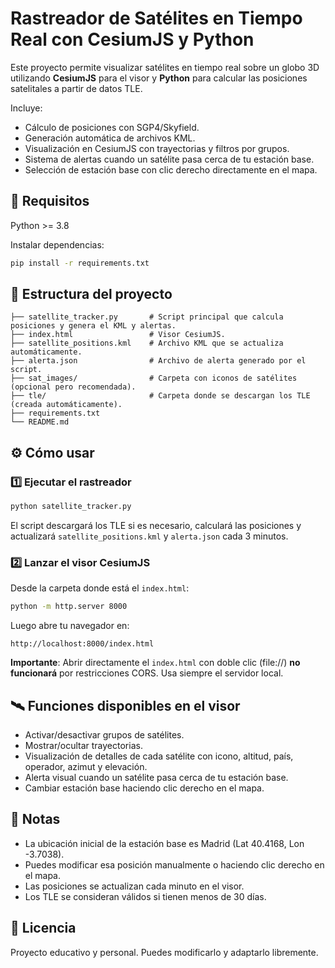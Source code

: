 # Rastreador de Satélites en Tiempo Real con CesiumJS y Python

Este proyecto permite visualizar satélites en tiempo real sobre un globo 3D utilizando **CesiumJS** para el visor y **Python** para calcular las posiciones satelitales a partir de datos TLE.

Incluye:
- Cálculo de posiciones con SGP4/Skyfield.
- Generación automática de archivos KML.
- Visualización en CesiumJS con trayectorias y filtros por grupos.
- Sistema de alertas cuando un satélite pasa cerca de tu estación base.
- Selección de estación base con clic derecho directamente en el mapa.

## 🚀 Requisitos

Python >= 3.8

Instalar dependencias:

```bash
pip install -r requirements.txt
```

## 📂 Estructura del proyecto

```plaintext
├── satellite_tracker.py       # Script principal que calcula posiciones y genera el KML y alertas.
├── index.html                 # Visor CesiumJS.
├── satellite_positions.kml    # Archivo KML que se actualiza automáticamente.
├── alerta.json                # Archivo de alerta generado por el script.
├── sat_images/                # Carpeta con iconos de satélites (opcional pero recomendada).
├── tle/                       # Carpeta donde se descargan los TLE (creada automáticamente).
├── requirements.txt
└── README.md
```

## ⚙ Cómo usar

### 1️⃣ Ejecutar el rastreador

```bash
python satellite_tracker.py
```

El script descargará los TLE si es necesario, calculará las posiciones y actualizará `satellite_positions.kml` y `alerta.json` cada 3 minutos.

### 2️⃣ Lanzar el visor CesiumJS

Desde la carpeta donde está el `index.html`:

```bash
python -m http.server 8000
```

Luego abre tu navegador en:

```
http://localhost:8000/index.html
```

**Importante**: Abrir directamente el `index.html` con doble clic (file://) **no funcionará** por restricciones CORS. Usa siempre el servidor local.

## 🛰 Funciones disponibles en el visor

- Activar/desactivar grupos de satélites.
- Mostrar/ocultar trayectorias.
- Visualización de detalles de cada satélite con icono, altitud, país, operador, azimut y elevación.
- Alerta visual cuando un satélite pasa cerca de tu estación base.
- Cambiar estación base haciendo clic derecho en el mapa.

## 📝 Notas

- La ubicación inicial de la estación base es Madrid (Lat 40.4168, Lon -3.7038).
- Puedes modificar esa posición manualmente o haciendo clic derecho en el mapa.
- Las posiciones se actualizan cada minuto en el visor.
- Los TLE se consideran válidos si tienen menos de 30 días.

## 📄 Licencia

Proyecto educativo y personal. Puedes modificarlo y adaptarlo libremente.
